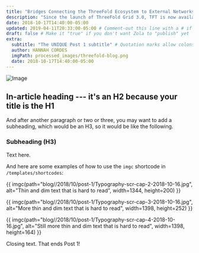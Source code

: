 ```yaml
---
title: "Bridges Connecting the ThreeFold Ecosystem to External Networks" # Quotation marks allow colons, semicolons, etc.
description: "Since the launch of ThreeFold Grid 3.0, TFT is now available on three blockchains – Stellar, Binance Smart Chain and the Substrate-based ThreeFold Blockchain (aka TF Chain)." # Quotation marks allow colons, semicolons, etc.
date: 2018-10-17T14:40:00-05:00
updated: 2019-04-11T20:33:00-05:00 # Comment-out this line with a # if content is unchanged
draft: false # Make it "true" if you don't want Zola to "publish" yet
extra:
  subtitle: "The UNIQUE Post 1 subtitle" # Quotation marks allow colons, semicolons, etc.
  author: HANNAH CORDES
  imgPath: processed_images/threefold-blog.png
  date: 2018-10-17T14:40:00-05:00
---
```


![Image](processed_images/threefold-blog.png)

## In-article heading --- it's an H2 because your title is the H1

And after another paragraph or two or three, you may want to add a subheading, which would be an H3, so it would be like the following.

### Subheading (H3)

Text here.

And here are some examples of how to use the `imgc` shortcode in `/templates/shortcodes`:

{{ imgc(path="blog//2018/10/post-1/Typography-scr-cap-2-2018-10-16.jpg", alt="Thin and dim text that is hard to read", width=1344, height=200) }}

{{ imgc(path="blog//2018/10/post-1/Typography-scr-cap-3-2018-10-16.jpg", alt="More thin and dim text that is hard to read", width=1398, height=252) }}

{{ imgc(path="blog//2018/10/post-1/Typography-scr-cap-4-2018-10-16.jpg", alt="Still more thin and dim text that is hard to read", width=1398, height=164) }}

Closing text. That ends Post 1!
